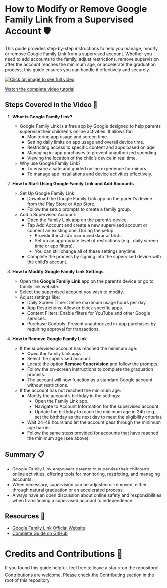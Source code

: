 # How to Modify or Remove Google Family Link from a Supervised Account 🛡️

This guide provides step-by-step instructions to help you manage, modify, or remove Google Family Link from a supervised account. Whether you need to add accounts to the family, adjust restrictions, remove supervision after the account reaches the minimum age, or accelerate the graduation process, this guide ensures you can handle it effectively and securely.

[![Click on image to see full video](https://img.youtube.com/vi/YOUTUBE_VIDEO_ID_HERE/0.jpg "Watch the complete video tutorial")](https://www.youtube.com/watch?v=YOUTUBE_VIDEO_ID_HERE)

[Watch the complete video tutorial](https://www.youtube.com/watch?v=YOUTUBE_VIDEO_ID_HERE)

## Steps Covered in the Video 🎥 

1. **What is Google Family Link?**
    - Google Family Link is a free app by Google designed to help parents supervise their children's online activities. It allows for:
        - Monitoring app usage and screen time.
        - Setting daily limits on app usage and overall device time.
        - Restricting access to specific content and apps based on age.
        - Managing in-app purchases to prevent unauthorized spending.
        - Viewing the location of the child’s device in real time.
    - Why use Google Family Link?
        - To ensure a safe and guided online experience for minors.
        - To manage app installations and device activities effectively.

2. **How to Start Using Google Family Link and Add Accounts**
    - Set Up Google Family Link:
        - Download the Google Family Link app on the parent’s device from the Play Store or App Store.
        - Follow the setup prompts to create a family group.
    - Add a Supervised Account:
        - Open the Family Link app on the parent’s device.
        - Tap Add Account and create a new supervised account or connect an existing one. During the setup:
            - Provide the child’s name and date of birth.
            - Set up an appropriate level of restrictions (e.g., daily screen time or app filters).
            - You can still change all of these settings anytime.
        - Complete the process by signing into the supervised device with the child’s account.

3. **How to Modify Google Family Link Settings**
    - Open the **Google Family Link** app on the parent’s device or go to family link website.
    - Select the supervised account you wish to modify.
    - Adjust settings like:
        - Daily Screen Time: Define maximum usage hours per day.
        - App Restrictions: Allow or block specific apps.
        - Content Filters: Enable filters for YouTube and other Google services.
        - Purchase Controls: Prevent unauthorized in-app purchases by requiring approval for transactions.

4. **How to Remove Google Family Link**
    - If the supervised account has reached the minimum age:
        - Open the Family Link app.
        - Select the supervised account.
        - Locate the option **Remove Supervision** and follow the prompts.
        - Follow the on-screen instructions to complete the graduation process.
        - The account will now function as a standard Google account without restrictions.
    - If the account has not reached the minimum age:
        - Modify the account’s birthday in the settings:
            - Open the Family Link app.
            - Navigate to Account Information for the supervised account.
            - Update the birthday to reach the minimum age in 24h (e.g., set the birthday as the next day to meet the eligibility criteria).
        - Wait 24-48 hours and let the account pass through the minimum age barrier.
        - Follow the same steps provided for accounts that have reached the minimum age (see above).

## Summary 📋
- Google Family Link empowers parents to supervise their children’s online activities, offering tools for monitoring, restricting, and managing accounts.
- When necessary, supervision can be adjusted or removed, either through natural graduation or an accelerated process.
- Always have an open discussion about online safety and responsibilities when transitioning a supervised account to independence.

## Resources 📂
- [Google Family Link Official Website](https://families.google.com/familylink/)
- [Complete Guide on GitHub](https://github.com/MRColorR/MN-HowTo-Guides)

# Credits and Contributions 🤝
If you found this guide helpful, feel free to leave a star ⭐ on the repository! Contributions are welcome. Please check the Contributing section in the root of this repository.